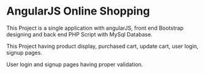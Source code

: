 # AngularJS Online Shopping

This Project is a single application with angularJS, front end Bootstrap designing and back end PHP Script with MySql Database.

This Project having product display, purchased cart, update cart, user login, signup pages.

User login and signup pages having proper validation.
